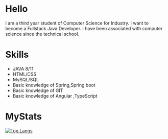# Hello

I am a third year student of Computer Science for Industry. I
want to become a Fullstack Java Developer. I have been
associated with computer science since the technical school.

# Skills
- JAVA 8/11
- HTML/CSS
- MySQL/SQL
- Basic knowledge of Spring,Spring boot
- Basic knowledge of GIT
- Basic knowledge of Angular ,TypeScript

# MyStats
<!--[![Anurag's GitHub stats](https://github-readme-stats.vercel.app/api?username=SebastianSzczypkowski&theme=tokyonight&show_icons=true)](https://github.com/anuraghazra/github-readme-stats)-->
[![Top Langs](https://github-readme-stats.vercel.app/api/top-langs/?username=SebastianSzczypkowski&layout=compact&theme=tokyonight)](https://github.com/anuraghazra/github-readme-stats)




<!---

SebastianSzczypkowski/SebastianSzczypkowski is a ✨ special ✨ repository because its `README.md` (this file) appears on your GitHub profile.
You can click the Preview link to take a look at your changes.
--->
